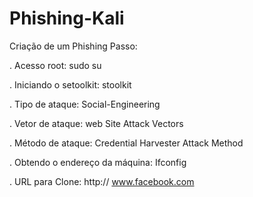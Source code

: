 # Phishing-Kali
Criação de um Phishing
Passo:

. Acesso root: sudo su

. Iniciando o setoolkit: stoolkit

. Tipo de ataque: Social-Engineering

. Vetor de ataque: web Site Attack Vectors

. Método de ataque: Credential Harvester Attack Method

. Obtendo o endereço da máquina: Ifconfig

. URL para Clone: http:// www.facebook.com
